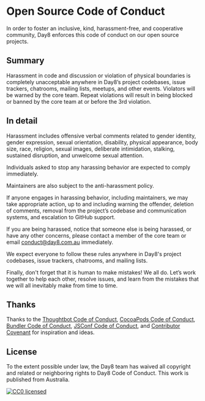 # Open Source Code of Conduct

In order to foster an inclusive, kind, harassment-free, and cooperative community, Day8 enforces this code of conduct on our open source projects.

## Summary

Harassment in code and discussion or violation of physical boundaries is completely unacceptable anywhere in Day8’s project codebases, issue trackers, chatrooms, mailing lists, meetups, and other events. Violators will be warned by the core team. Repeat violations will result in being blocked or banned by the core team at or before the 3rd violation.

## In detail

Harassment includes offensive verbal comments related to gender identity, gender expression, sexual orientation, disability, physical appearance, body size, race, religion, sexual images, deliberate intimidation, stalking, sustained disruption, and unwelcome sexual attention.

Individuals asked to stop any harassing behavior are expected to comply immediately.

Maintainers are also subject to the anti-harassment policy.

If anyone engages in harassing behavior, including maintainers, we may take appropriate action, up to and including warning the offender, deletion of comments, removal from the project’s codebase and communication systems, and escalation to GitHub support.

If you are being harassed, notice that someone else is being harassed, or have any other concerns, please contact a member of the core team or email conduct@day8.com.au immediately.

We expect everyone to follow these rules anywhere in Day8's project codebases, issue trackers, chatrooms, and mailing lists.

Finally, don't forget that it is human to make mistakes! We all do. Let’s work together to help each other, resolve issues, and learn from the mistakes that we will all inevitably make from time to time.

## Thanks
Thanks to the [Thoughtbot Code of Conduct][thoughtbot], [CocoaPods Code of Conduct][cocoapods], [Bundler Code of Conduct][bundler], [JSConf Code of Conduct][jsconf], and [Contributor Covenant][contributor] for inspiration and ideas.

## License
To the extent possible under law, the Day8 team has waived all copyright and related or neighboring rights to Day8 Code of Conduct. This work is published from Australia.

<a href="http://creativecommons.org/publicdomain/zero/1.0/" rel="CC0"><img src="https://licensebuttons.net/p/zero/1.0/88x31.png" alt="CC0 licensed" /></a>

[thoughtbot]: https://thoughtbot.com/open-source-code-of-conduct
[cocoapods]: https://github.com/CocoaPods/CocoaPods/blob/master/CODE_OF_CONDUCT.md
[bundler]: http://bundler.io/conduct.html
[jsconf]: http://jsconf.com/codeofconduct.html
[contributor]: http://contributor-covenant.org/



<!-- START doctoc generated TOC please keep comment here to allow auto update -->
<!-- DON'T EDIT THIS SECTION, INSTEAD RE-RUN doctoc TO UPDATE -->
<!-- END doctoc generated TOC please keep comment here to allow auto update -->
